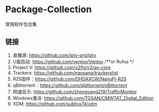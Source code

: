 # Package-Collection
常用软件包合集
## 链接

1. 直播源: https://github.com/iptv-org/iptv
2. U盘启动: https://github.com/ventoy/Ventoy   /**or Rufus */
3. Project V: https://github.com/v2fly/v2ray-core
4. Trackers: https://github.com/ngosang/trackerslist
5. R2S固件：https://github.com/DHDAXCW/NanoPi-R2S
6. qBittorrent：https://github.com/qbittorrent/qBittorrent
7. 网速显示: https://github.com/zhongyang219/TrafficMonitor
8. Windows激活: https://github.com/TGSAN/CMWTAT_Digital_Edition
9. XDM: https://github.com/subhra74/xdm
